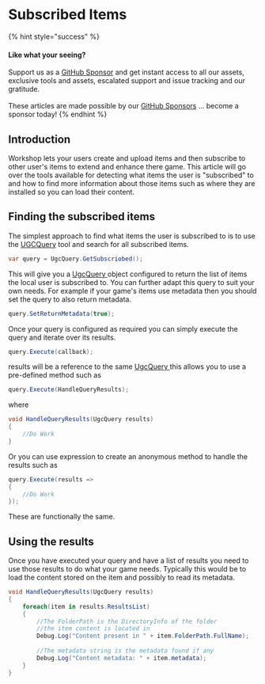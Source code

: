 # Subscribed Items

{% hint style="success" %}
#### Like what your seeing?

Support us as a [GitHub Sponsor](../../become-a-sponsor/) and get instant access to all our assets, exclusive tools and assets, escalated support and issue tracking and our gratitude.\
\
These articles are made possible by our [GitHub Sponsors](../../become-a-sponsor/) ... become a sponsor today!
{% endhint %}

## Introduction

Workshop lets your users create and upload items and then subscribe to other user's items to extend and enhance there game. This article will go over the tools available for detecting what items the user is "subscribed" to and how to find more information about those items such as where they are installed so you can load their content.

## Finding the subscribed items

The simplest approach to find what items the user is subscribed to is to use the [UGCQuery](../../toolkit-for-steamworks/unity/objects/classes/ugc-query.md) tool and search for all subscribed items.&#x20;

```csharp
var query = UgcQuery.GetSubscriobed();
```

This will give you a [UgcQuery ](../../toolkit-for-steamworks/unity/objects/classes/ugc-query.md)object configured to return the list of items the local user is subscribed to. You can further adapt this query to suit your own needs. For example if your game's items use metadata then you should set the query to also return metadata.

```csharp
query.SetReturnMetadata(true);
```

Once your query is configured as required you can simply execute the query and iterate over its results.

```csharp
query.Execute(callback);
```

results will be a reference to the same [UgcQuery ](../../toolkit-for-steamworks/unity/objects/classes/ugc-query.md)this allows you to use a pre-defined method such as

```csharp
query.Execute(HandleQueryResults);
```

where

```csharp
void HandleQueryResults(UgcQuery results)
{
    //Do Work
}
```

Or you can use expression to create an anonymous method to handle the results such as

```csharp
query.Execute(results =>
{
    //Do Work
});
```

These are functionally the same.

## Using the results

Once you have executed your query and have a list of results you need to use those results to do what your game needs. Typically this would be to load the content stored on the item and possibly to read its metadata.

```csharp
void HandleQueryResults(UgcQuery results)
{
    foreach(item in results.ResultsList)
    {
        //The FolderPath is the DirectoryInfo of the folder 
        //the item content is located in
        Debug.Log("Content present in " + item.FolderPath.FullName);
        
        //The metadata string is the metadata found if any 
        Debug.Log("Content metadata: " + item.metadata);
    }
}
```
